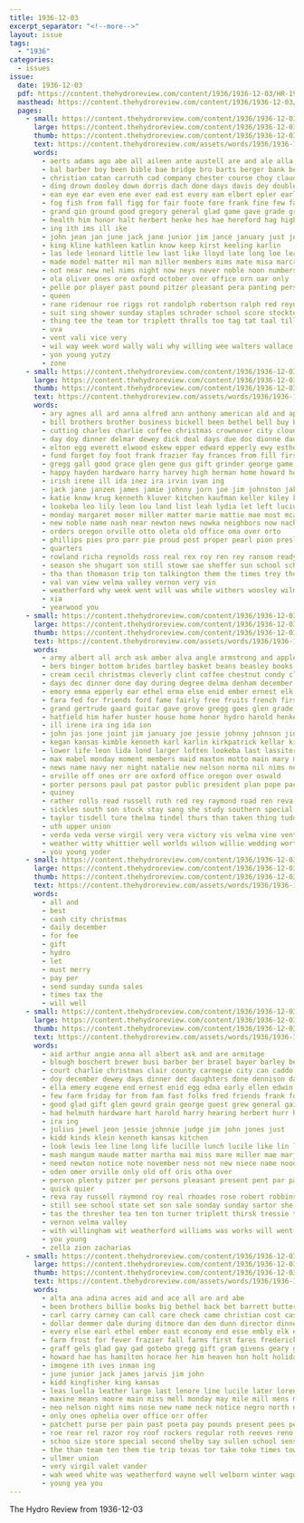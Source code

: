 ```yaml
---
title: 1936-12-03
excerpt_separator: "<!--more-->"
layout: issue
tags:
  - "1936"
categories:
  - issues
issue:
  date: 1936-12-03
  pdf: https://content.thehydroreview.com/content/1936/1936-12-03/HR-1936-12-03.pdf
  masthead: https://content.thehydroreview.com/content/1936/1936-12-03/masthead/HR-1936-12-03.jpg
  pages:
    - small: https://content.thehydroreview.com/content/1936/1936-12-03/small/HR-1936-12-03-01.jpg
      large: https://content.thehydroreview.com/content/1936/1936-12-03/large/HR-1936-12-03-01.jpg
      thumb: https://content.thehydroreview.com/content/1936/1936-12-03/thumbnails/HR-1936-12-03-01.jpg
      text: https://content.thehydroreview.com/assets/words/1936/1936-12-03/HR-1936-12-03-01.txt
      words:
        - aerts adams ago abe all aileen ante austell are and ale alla art alley adkins ata apache age ane arkansas alois arbes alge
        - bal barber boy been bible bae bridge bro barts berger bank best ballew blum bie bou bradley birth belle brewer boa beight bring bessie barrows blood bryson babi bross bee bandy bill bunch board boys bree buy back bassler begun buys both bess buyers boucher began bonus brummett but broad brewers bel boston bert binger beer big bart
        - christian catan carruth cad company chester course choy claude coffee church came charles couse cold custer clinton court cuming cao chater close chet caddo cause cali coupe can chris cease carris cecil con cheer carl cartwright coben conti cross cain car city come claes courage class count cay county collier cage
        - ding drown dooley down dorris dach done days davis dey double december daughters dec date deen dunithan dee dale dixie daughter during day dich
        - ean eye ear even ene ever ead est every eam elbert epler earl
        - fog fish from fall figg for fair foote fore frank fine few farm first fell fleeman folks free fer force fox faith friends ford foe full felton
        - grand gin ground good gregory general glad game gave grade grinder garvey generous gall greeson guy given geary goes getting glidewell greenfield
        - health him honor halt herbert henke hes hae hereford hag high holton hurt hyde hess henry home hydro had heard hay harding hume hot hill her herb horton hardin hoyt hearing has head house hope howard holiday held herndon hinton half how hard
        - ing ith ims ill ike
        - john jean jan june jack jane junior jim jance january just joe johnny
        - king kline kathleen katlin know keep kirst keeling karlin
        - las lede leonard little lew last like lloyd late long loe leach lat left large learned land lint les lose lars lulu lawton lodge lookeba levi line
        - made model matter mil man miller members mims mate misa marcrum monday mai more miles mond much mane mixer mote morning many mcfarlin march munch most money monroe might mile mer may miss mow mak
        - not near new nel nims night now neys never noble noon numbers nowka north neil
        - ola oliver ones ore oxford october over office orn oar only
        - pelle por player past pound pitzer pleasant pera panting person point place part pack pare pat people pet poor pinger pies pete present poe
        - queen
        - rane ridenour roe riggs rot randolph robertson ralph red reynolds raday roc rea rear rain ruth robinson rebecca richardson res raetz roll reno reason royce read russell roy roman rate ros ran ring
        - suit sing shower sunday staples schroder school score stockton stand shown seen second simpson such song som smaller she ser service sides seven store side season speaks south sale sell soap set sos scott seats standard speak saa spain saturday sum short sil sports scot soe sons said spring spies stock struck seas selling sen search see sed seed sid show sas say station smith story
        - thing tee the team tor triplett thralls too tag tat taal till ten take toe tek them times tune tae ties temple toy tha taylor tin tease than town tay tung ting tears trom trailer tur thet tau
        - uva
        - vent vali vice very
        - wil way week word wally wali why willing wee walters wallace west walls world williams wheel wires waldrup weatherford wilson work watch waller war wheat winners withers winter with wase wide white will walts wisel win weeks wich ware warm wagoner while wayne wig was wooden
        - yon young yutzy
        - zone
    - small: https://content.thehydroreview.com/content/1936/1936-12-03/small/HR-1936-12-03-02.jpg
      large: https://content.thehydroreview.com/content/1936/1936-12-03/large/HR-1936-12-03-02.jpg
      thumb: https://content.thehydroreview.com/content/1936/1936-12-03/thumbnails/HR-1936-12-03-02.jpg
      text: https://content.thehydroreview.com/assets/words/1936/1936-12-03/HR-1936-12-03-02.txt
      words:
        - ary agnes all ard anna alfred ann anthony american ald and appleman are art
        - bill brothers brother business bickell been bethel bell buy bernadine bonnie begin bright burton boy baby bare berg ballou brooks brown bring
        - cutting charles charlie coffee christmas crownover city cloud ceci christian coffey cox crosswhite child came can church curnutt carver creek cathryn camargo christ cantrell chilli cecil cruzan company chambers cordell call clinton carnegie county caddo charley
        - day doy dinner delmar dewey dick deal days due doc dionne daughters dorothy dayton ditmore dalke dickerson dieck dennis dixie dunnington december dec daughter
        - elton egg everett elwood eskew epper edward epperly ewy esther elmer exendine ever entz end ethel enid emma ernest
        - fund forget foy foot frank frazier fay frances from fill first full fred few friday fees frasier for floyd friends franci
        - gregg gall good grace glen gene gus gift grinder george game guy genevieve grain gilchrist gay guest green gave glass grega gray gundy gare geary
        - happy hayden hardware harry harvey high herman home howard honson hunter hudson hes hendrick hight hime harris her hinton hopewell hazel herndon head homa henry hil hardin how hydro him held hens hatfield hook had holderman helma hennessy hone has
        - irish irene ill ida inez ira irvin ivan ing
        - jack jane janzen james jamie johnny jorn joe jim johnston jake jin john
        - katie know krug kenneth kluver kitchen kaufman keller kiley kansas kirk krehbiel kind
        - lookeba leo lily leon lou land list leah lydia let left lucius last louise lucian lee
        - monday margaret moser miller matter marie mattie mae most mcalester mash martha members mary mand martin metz mckee mound made much march motley majors may muriel marvin menary many mood miss mas
        - new noble name nash near newton news nowka neighbors now nachtigall november nannie northrip noon noel night nelson nov
        - orders oregon orville otto oleta old office oma over orto
        - phillips pies pro parr pie proud post proper pearl pion presley paul press present pigg per price pond pride past
        - quarters
        - rowland richa reynolds ross real rex roy ren rey ransom ready ruby richardson
        - season she shugart son still stowe sae sheffer sun school schroder sale saturday see schmidt sedan sund seed sunday supper susie sons steffens santa sister soon second soy short stange shorts shelton start sand snow simpson show sick stang
        - tha than thomason trip ton talkington them the times trey theron texas thiessen thys tosh tolle thelma too tindall thomas
        - val van view velma valley vernon very vin
        - weatherford why week went will was while withers woosley wilma wilcox williams warren wonder weeks walker wilson wise winona want well west with write watch whitewater wagoner
        - xia
        - yearwood you
    - small: https://content.thehydroreview.com/content/1936/1936-12-03/small/HR-1936-12-03-03.jpg
      large: https://content.thehydroreview.com/content/1936/1936-12-03/large/HR-1936-12-03-03.jpg
      thumb: https://content.thehydroreview.com/content/1936/1936-12-03/thumbnails/HR-1936-12-03-03.jpg
      text: https://content.thehydroreview.com/assets/words/1936/1936-12-03/HR-1936-12-03-03.txt
      words:
        - army albert all arch ask amber alva angle armstrong and apple america american aaron aud alvis agnes anna agri aid are art
        - bers binger bottom brides bartley basket beans beasley books back barnett bradley big ballew been billy bridegroom brown brother burrel business bassler both bristow bonte brief but bring bride bryan bach board betty bobby beas best bill bert better bor black buckley bickell began box boys browne blum bridge ball bingo burgman bands brought
        - cream cecil christmas cleverly clint coffee chestnut condy clinton corn charles con cope cant christene chestnutt coleman congress cox cover cake charter class carpenter cress close coin company come care chester chief city cody claude chairs child college coast cost christian cordell card cole carl cross chet clever coles cain christine came cal cosner craig course carver church
        - days dec dinner done day during degree delma denham december doffing dallas dumas din dues daughter double ditmore david dewey does dionne date don desire digh dunn duet dessert denton
        - emory emma epperly ear ethel erma else enid ember ernest elk english elmer even every edu enter eve early enterprise elwood
        - fara fed for friends ford fame fairly free fruits french first fer fare fae farmer fun foote felton frances farm fail frost forest fort fand fast friday few fee forrest from finley fred fronk fore fillmore fruit folks fought farms fields flowers frank frederick
        - grand gertrude gaard guitar gave grove gregg goes glen grade games goats gas grode gordan glass glee good grooms graham grown guest grey green given
        - hatfield him hafer hunter house home honor hydro harold henke high howard hot henry husband hard hewett hus hold howling hour hogan holderman her homa has horn herbert head heger hamilton hart hazel hamons had heres hinton hearing husbands harry hope hume hopewell hodge herndon harlin
        - ill irene ira ing ida ion
        - john jas jone joint jim january joe jessie johnny johnson jin jean jimmy jake
        - kegan kansas kimble kenneth karl karlin kirkpatrick kellar kingfisher krehbiel kermit kirk
        - lower life leon lida lond larger loften lookeba last lassiter lewis loyal luck lilly lillie leer lovely lottie lora linville lois later leland lue leo land like lor list large let lucile lemon live lucille lydia lee lage lunch lat louis lawerence
        - max mabel monday moment members maid maxton motto main mary mac maurice miller might marriage mccain master much martha many most mortan money marjorie man matt mur melba marvin middle mens maxine marine missouri men mcpheeters miles milton means more mae mccully miss mony meguire moore mays morning mere made masoner may marshall
        - news name navy ner night natalie new nelson norma nil nims near numbers noon nation not now ness newton note nadine november nees nowka
        - orville off ones orr ore oxford office oregon over oswald
        - porter persons paul pat pastor public president plan pope pack plenty press piano pink present part pot pacific place people phillips parsonage payne poteau past phelps
        - quiney
        - rather rolls read russell ruth red rey raymond road ren reva rel regular robert ransom roland reed roy ronald row room rob ralph
        - sickles south son stock stay sang she study southern special strong set staple sauce soon school springs seat small subject song shells speak steele sutton sons slemp schreck service shoulder sale still sing spies smith solo simmons six stockton sterling simon student sunday show senior side season second schantz state states shower said staples stange sports sung setter sell sad short som salad see sister
        - taylor tisdell ture thelma tindel thurs than taken thing tudor take thur talk them tiny temple ten tommy thomas teach tall trip texas tong then toll ted town top troy the tippy tho table trio
        - uth upper union
        - verda veda verse virgil very vera victory vis velma vine ventress veld
        - weather witty whittier well worlds wilson willie wedding worth weddle weeks week wos want war wilhelm wiese walters western while white work wool with wish weathers waller weatherford wilda west wells was working waldron way whitley ward will wars webb williams wife warner waldroup wes wilbur
        - you young yoder
    - small: https://content.thehydroreview.com/content/1936/1936-12-03/small/HR-1936-12-03-04.jpg
      large: https://content.thehydroreview.com/content/1936/1936-12-03/large/HR-1936-12-03-04.jpg
      thumb: https://content.thehydroreview.com/content/1936/1936-12-03/thumbnails/HR-1936-12-03-04.jpg
      text: https://content.thehydroreview.com/assets/words/1936/1936-12-03/HR-1936-12-03-04.txt
      words:
        - all and
        - best
        - cash city christmas
        - daily december
        - for fee
        - gift
        - hydro
        - let
        - must merry
        - pay per
        - send sunday sunda sales
        - times tax the
        - will well
    - small: https://content.thehydroreview.com/content/1936/1936-12-03/small/HR-1936-12-03-05.jpg
      large: https://content.thehydroreview.com/content/1936/1936-12-03/large/HR-1936-12-03-05.jpg
      thumb: https://content.thehydroreview.com/content/1936/1936-12-03/thumbnails/HR-1936-12-03-05.jpg
      text: https://content.thehydroreview.com/assets/words/1936/1936-12-03/HR-1936-12-03-05.txt
      words:
        - aid arthur angie anna all albert ask and are armitage
        - blough boschert brewer busi barber ber brasel bayer barley bernice baby board barney business but brother buy ben berk begin beck baker bennett binger best big bos beryl both been
        - court charlie christmas clair county carnegie city can caddo come church colt cattle claude collins coy call clinton came clarence carver charles corn college
        - doy december dewey days dinner dec daughters done dennison day dan daughter duke dungan dale date
        - ella emery eugene end ernest enid egg edna early ellen edwin elmer edwards earl
        - few farm friday for from fam fast folks fred friends frank fost forget fan farrel flowers
        - good glad gift glen gourd grain george guest grew general gain grounds given
        - had helmuth hardware hart harold harry hearing herbert hurr hour hand home hinton hirn has homes hatfield hydro him howell head her henry
        - ira ing
        - julius jewel jeon jessie johnnie judge jim john jones just
        - kidd kinds klein kenneth kansas kitchen
        - look lewis lee line long life lucille lunch lucile like lin lucy louis lis last lyda lents leroy land luellen large less lawless
        - mash mangum maude matter martha mai miss mare miller mae marjorie marion means mount may maxton most monday many mill mills moore mon melvin more mary made
        - need newton notice note november ness not new niece name nood now north night nie nov
        - oden omer orville only old off oris otha over
        - person plenty pitzer per persons pleasant present pent par past price place prier people pennington part pretty penny penner
        - quick quier
        - reva ray russell raymond roy real rhoades rose robert robbins radio rates regular
        - still see school state set son sale sonday sunday sartor she stewart stock sing selling store sister silver smith sun switzer small save sharry supper sons sylvester scott sit strong saturday said seal
        - tas the thresher tea ten ton turner triplett thirsk tressie them try till tickel taff texas tin
        - vernon velma valley
        - with willingham wit weatherford williams was works will went wedding weldon webb walter warner wife wood welcome watch wescott week wert wish wes winner weight want wyatt well waters wildman weeks ware wells wright
        - you young
        - zella zion zacharias
    - small: https://content.thehydroreview.com/content/1936/1936-12-03/small/HR-1936-12-03-06.jpg
      large: https://content.thehydroreview.com/content/1936/1936-12-03/large/HR-1936-12-03-06.jpg
      thumb: https://content.thehydroreview.com/content/1936/1936-12-03/thumbnails/HR-1936-12-03-06.jpg
      text: https://content.thehydroreview.com/assets/words/1936/1936-12-03/HR-1936-12-03-06.txt
      words:
        - alta ana adina acres aid and ace all are ard abe
        - been brothers billie books big bethel back bet barrett butter blanchard but bute bran brother box best buy bickell browne business blades bradley bill
        - carl carry carney can call care check came christian cost cast church cat clinton car christmas candy carlyle city clover cuthbert cane clay charles conti cordell chance chairs cedar clock chien come credit chet christina candies close cherry cares colorado clark
        - dollar demmer dale during ditmore dan den dunn director dinner ditmar day daugherty daughter december daily daughters desire delay
        - every else earl ethel ember east economy end esse embly elk elizabeth everett espe
        - farm frost for fever frazier fall farms first fares frederick friday fulton from floyd friends forget front frank fisher fairly
        - graff gels glad gay gad gotebo gregg gift gram givens geary gale going gee gallon given garton gordon good george gave gate
        - howard hae has hamilton horace her him heaven hon holt holiday hugh had har husband hart haze home harold homan hatfield honey held hold hydro hicks hall house half
        - imogene ith ives inman ing
        - june junior jack james jarvis jim john
        - kidd kingfisher king kansas
        - leas luella leather large last lenore line lucile later lorene lodge lae lord lovely louie league lola landon let little long like
        - maxine means moore main miss mell monday may mile mill mens maid majors members mol miller montgomery more many murphy moats morning murray
        - neo nelson night nims nose new name neck notice negro north norman nie not now nab
        - only ones ophelia over office orr offer
        - patchett purse per pain past poeta pay pounds present pees pea price partner part pum piece page pound phelps phipps pastor pear pam pleasure piles people porter piedmont pop
        - roe rear rel razor roy roof rockers regular roth reeves reno rater robertson russell rowan round red rent rhoads role run room ree rex rate ruth
        - schoo size store special second shelby say sullen school sense smith station side song sister sat sermon sung see saturday spies soi shamrock show sunday south subject still safe sues slemp sane send sou service sue sad sell son sale straight sallie set san shirley stewart save
        - the than team ten them tie trip texas tor take toke times tow thing taylor title ture torn tan tas temple
        - ullmer union
        - very virgil valet vander
        - wah weed white was weatherford wayne well welborn winter wagon worth working will waller week went with worley williams wilson whit wee window want west word wert wil wedding wane wilma
        - young yea you
---
```


The Hydro Review from 1936-12-03

<!--more-->

